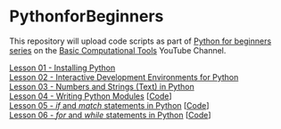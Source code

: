 # PythonforBeginners
This repository will upload code scripts as part of [Python for beginners series](https://www.youtube.com/playlist?list=PLbFAVI7hKVxWSkbmWANJ0QVZCU0G_hxpc) on the [Basic Computational Tools](https://www.youtube.com/@basiccomputationaltools) YouTube Channel.

[Lesson 01 - Installing Python](https://youtu.be/4BAzEyvjXLM)\
[Lesson 02 - Interactive Development Environments for Python](https://youtu.be/pnh8v_tgTnM)\
[Lesson 03 - Numbers and Strings (Text) in Python](https://youtu.be/DXi4dZTkrzU)\
[Lesson 04 - Writing Python Modules](https://youtu.be/McY7pQKHU2I) [[Code](Fundamentals/Tutorial04)]\
[Lesson 05 - *if* and *match* statements in Python](https://youtu.be/OJTtacKzaBE) [[Code](Fundamentals/Tutorial05)]\
[Lesson 06 - *for* and *while* statements in Python](https://youtu.be/GPTTbsWf-og) [[Code](Fundamentals/Tutorial06)]
